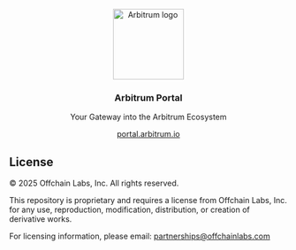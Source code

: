 <p align="center">
  <img src="https://arbitrum.io/assets/arbitrum/logo_color.png" alt="Arbitrum logo" width="128">
</p>

<h3 align="center">
  Arbitrum Portal
</h3>

<p align="center">
  Your Gateway into the Arbitrum Ecosystem
</p>

<p align="center">
  <a href="https://portal.arbitrum.io">
    portal.arbitrum.io
  </a>
</p>

## License

© 2025 Offchain Labs, Inc. All rights reserved.

This repository is proprietary and requires a license from Offchain Labs, Inc. for any use, reproduction, modification, distribution, or creation of derivative works.

For licensing information, please email: partnerships@offchainlabs.com
